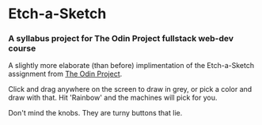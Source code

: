 # Etch-a-Sketch
### A syllabus project for The Odin Project fullstack web-dev course

A slightly more elaborate (than before) implimentation of the Etch-a-Sketch assignment from [The Odin Project](https://www.theodinproject.com/paths/foundations/courses/foundations/lessons/etch-a-sketch-project).  

Click and drag anywhere on the screen to draw in grey, or pick a color and draw with that. Hit 'Rainbow' and the machines will pick for you.  

Don't mind the knobs. They are turny buttons that lie.